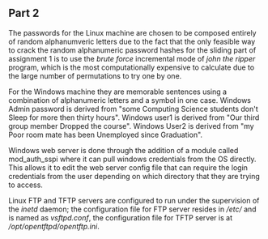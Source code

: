 ## Part 2

The passwords for the Linux machine are chosen to be composed entirely of
random alphanumveric letters due to the fact that the only feasible way to
crack the random alphanumeric password hashes for the sliding part of
assignment 1 is to use the *brute force* incremental mode of *john the ripper*
program, which is the most computationally expensive to calculate due to the
large number of permutations to try one by one.

For the Windows machine they are memorable sentences using a combination
of alphanumeric letters and a symbol in one case. Windows Admin password is
derived from "some Computing Science students don't Sleep for more then thirty
hours". Windows user1 is derived from "Our third group member Dropped the
course". Windows User2 is derived from "my Poor room mate has been Unemployed
since Graduation".

Windows web server is done through the addition of a module called mod_auth_sspi
where it can pull windows credentials from the OS directly. This allows it to edit
the web server config file that can require the login credentials from the user
depending on which directory that they are trying to access.

Linux FTP and TFTP servers are configured to run under the supervision of the
*inetd* daemon; the configuration file for FTP server resides in */etc/* and
is named as *vsftpd.conf*, the configuration file for TFTP server is at
*/opt/opentftpd/opentftp.ini*.
